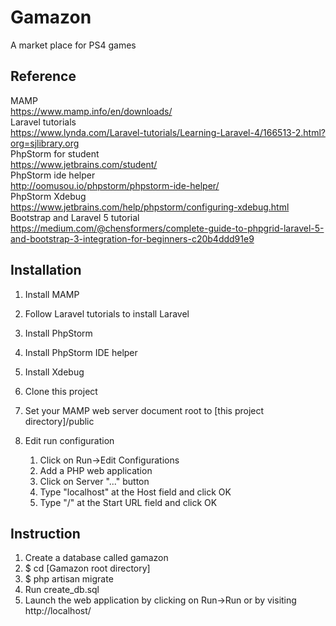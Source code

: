 # Gamazon
A market place for PS4 games

Reference
------
MAMP  
https://www.mamp.info/en/downloads/  
Laravel tutorials  
https://www.lynda.com/Laravel-tutorials/Learning-Laravel-4/166513-2.html?org=sjlibrary.org  
PhpStorm for student  
https://www.jetbrains.com/student/  
PhpStorm ide helper  
http://oomusou.io/phpstorm/phpstorm-ide-helper/  
PhpStorm Xdebug  
https://www.jetbrains.com/help/phpstorm/configuring-xdebug.html  
Bootstrap and Laravel 5 tutorial  
https://medium.com/@chensformers/complete-guide-to-phpgrid-laravel-5-and-bootstrap-3-integration-for-beginners-c20b4ddd91e9  

Installation
------
1. Install MAMP
2. Follow Laravel tutorials to install Laravel
3. Install PhpStorm
4. Install PhpStorm IDE helper
5. Install Xdebug
6. Clone this project
7. Set your MAMP web server document root to [this project directory]/public

8. Edit run configuration
    1. Click on Run->Edit Configurations
    2. Add a PHP web application
    3. Click on Server "..." button
    4. Type "localhost" at the Host field and click OK
    5. Type "/" at the Start URL field and click OK

Instruction
------
1. Create a database called gamazon
2. $ cd [Gamazon root directory]
5. $ php artisan migrate
6. Run create_db.sql
7. Launch the web application by clicking on Run->Run or by visiting http://localhost/
